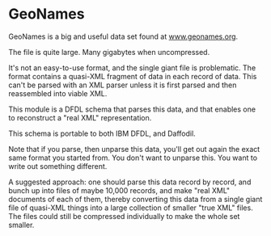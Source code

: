 # GeoNames

GeoNames is a big and useful data set found at www.geonames.org.

The file is quite large. Many gigabytes when uncompressed.

It's not an easy-to-use format, and the single giant file is
problematic. The format contains a quasi-XML fragment of data in each
record of data. This can't be parsed with an XML parser unless it is first
parsed and then reassembled into viable XML. 

This module is a DFDL schema that parses this data, and that enables one to
reconstruct a "real XML" representation.

This schema is portable to both IBM DFDL, and Daffodil. 

Note that if you parse, then unparse this data, you'll get out again the exact
same format you started from. You don't want to unparse this. You want to write
out something different. 

A suggested approach: one should parse this data record by record, and bunch up 
into files of maybe 10,000 records, and make "real XML" documents of each of them, 
thereby converting this data from a single giant file of quasi-XML things into
a large collection of smaller "true XML" files. The files could still be compressed
individually to make the whole set smaller. 




